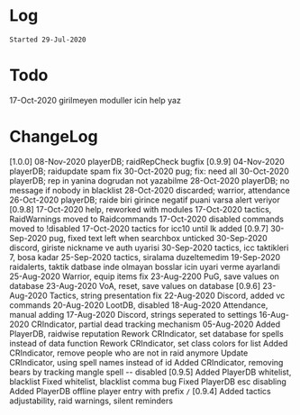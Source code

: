 # Log
`Started 29-Jul-2020`

# Todo
17-Oct-2020 girilmeyen moduller icin help yaz

# ChangeLog
[1.0.0]
08-Nov-2020 playerDB; raidRepCheck bugfix
[0.9.9]
04-Nov-2020 playerDB; raidupdate spam fix
30-Oct-2020 pug; fix: need all
30-Oct-2020 playerDB; rep in yanina dogrudan not yazabilme
28-Oct-2020 playerDB; no message if nobody in blacklist
28-Oct-2020 discarded; warrior, attendance
26-Oct-2020 playerDB; raide biri girince negatif puani varsa alert veriyor
[0.9.8]
17-Oct-2020 help, reworked with modules
17-Oct-2020 tactics, RaidWarnings moved to Raidcommands
17-Oct-2020 disabled commands moved to !disabled
17-Oct-2020 tactics for icc10 until lk added
[0.9.7]
30-Sep-2020 pug, fixed text left when searchbox unticked
30-Sep-2020 discord, giriste nickname ve auth uyarisi
30-Sep-2020 tactics, icc taktikleri 7, bosa kadar
25-Sep-2020 tactics, siralama duzeltemedim
19-Sep-2020 raidalerts, taktik datbase inde olmayan bosslar icin uyari verme ayarlandi
25-Aug-2020 Warrior, equip items fix
23-Aug-2200 PuG, save values on database
23-Aug-2020 VoA, reset, save values on database
[0.9.6]
23-Aug-2020 Tactics, string presentation fix
22-Aug-2020 Discord, added vc commands
20-Aug-2020 LootDB, disabled
18-Aug-2020 Attendance, manual adding
17-Aug-2020 Discord, strings seperated to settings
16-Aug-2020 CRIndicator, partial dead tracking mechanism
05-Aug-2020 Added PlayerDB, raidwise reputation
Rework CRIndicator, set database for spells instead of data function
Rework CRIndicator, set class colors for list
Added CRIndicator, remove people who are not in raid anymore
Update CRIndicator, using spell names instead of id
Added CRIndicator, removing bears by tracking mangle spell -- disabled
[0.9.5]
Added PlayerDB whitelist, blacklist
Fixed whitelist, blacklist comma bug
Fixed PlayerDB esc disabling
Added PlayerDB offline player entry with prefix `/`
[0.9.4] 
Added tactics adjustability, raid warnings, silent reminders